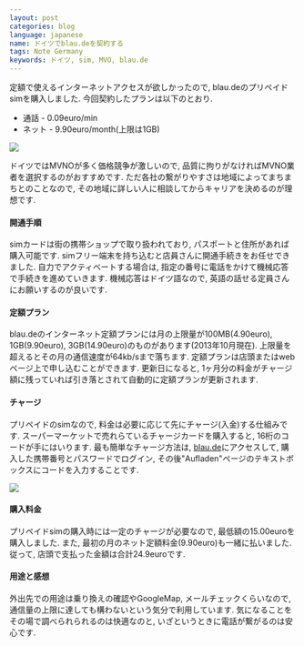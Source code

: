 ```yaml
---
layout: post
categories: blog
language: japanese
name: ドイツでblau.deを契約する
tags: Note Germany
keywords: ドイツ, sim, MVO, blau.de
---
```


定額で使えるインターネットアクセスが欲しかったので, blau.deのプリペイドsimを購入しました. 今回契約したプランは以下のとおり.

* 通話 - 0.09euro/min
* ネット - 9.90euro/month(上限は1GB)

<img src="https://www.dropbox.com/s/y0denwvp7i1yatc/blau.jpg?dl=1" class="image-on-frame image-fade">

ドイツではMVNOが多く価格競争が激しいので, 品質に拘りがなければMVNO業者を選択するのがおすすめです. ただ各社の繋がりやすさは地域によってまちまちとのことなので, その地域に詳しい人に相談してからキャリアを決めるのが理想です.

#### 開通手順

simカードは街の携帯ショップで取り扱われており, パスポートと住所があれば購入可能です. simフリー端末を持ち込むと店員さんに開通手続きをお任せできました. 自力でアクティベートする場合は, 指定の番号に電話をかけて機械応答で手続きを進めていきます. 機械応答はドイツ語なので, 英語の話せる定員さんにお願いするのが良いです.

#### 定額プラン

blau.deのインターネット定額プランには月の上限量が100MB(4.90euro), 1GB(9.90euro), 3GB(14.90euro)のものがあります(2013年10月現在). 上限量を超えるとその月の通信速度が64kb/sまで落ちます. 定額プランは店頭またはwebページ上で申し込むことができます. 更新日になると, 1ヶ月分の料金がチャージ額に残っていれば引き落とされて自動的に定額プランが更新されます.

#### チャージ

プリペイドのsimなので, 料金は必要に応じて先にチャージ(入金)する仕組みです. スーパーマーケットで売れらているチャージカードを購入すると, 16桁のコードが手にはいります. 最も簡単なチャージ方法は, [blau.de](http://blau.de)にアクセスして, 購入した携帯番号とパスワードでログイン, その後"Aufladen"ページのテキストボックスにコードを入力することです.

<img src="https://www.dropbox.com/s/37oszw9tsmxvl0s/blau_ss.png?dl=1" class="image-on-frame image-fade">

#### 購入料金

プリペイドsimの購入時には一定のチャージが必要なので, 最低額の15.00euroを購入しました. また, 最初の月のネット定額料金(9.90euro)も一緒に払いました. 従って, 店頭で支払った金額は合計24.9euroです.

#### 用途と感想

外出先での用途は乗り換えの確認やGoogleMap, メールチェックくらいなので, 通信量の上限に達しても構わないという気分で利用しています. 気になることをその場で調べられられるのは快適なのと, いざというときに電話が繋がるのは安心です.
